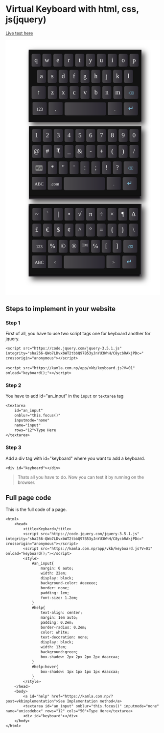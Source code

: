 # Virtual Keyboard with html, css, js(jquery)
[Live test here](https://kamla.com.np/app/vkb/)

![snap](snap.png)

## Steps to implement in your website
### Step 1
First of all, you have to use two script tags one for keyboard another for jquery.
```
<script src="https://code.jquery.com/jquery-3.5.1.js" 
integrity="sha256-QWo7LDvxbWT2tbbQ97B53yJnYU3WhH/C8ycbRAkjPDc=" 
crossorigin="anonymous"></script>

<script src="https://kamla.com.np/app/vkb/keyboard.js?V=01" onload="keyboard();"></script>

```
### Step 2
You have to add id="an_input" in the `input` or `textarea` tag
```
<textarea 
	id="an_input" 
	onblur="this.focus()" 
	inputmode="none"  
	name="input" 
	rows="12">Type Here
</textarea>

```
### Step 3
Add a div tag with id="keyboard" where you want to add a keyboard.
```
<div id="keyboard"></div>
```
>Thats all you have to do. Now you can test it by running on the browser.

## Full page code
This is the full code of a page.
```
<html>
    <head>
        <title>Keybard</title>
        <script src="https://code.jquery.com/jquery-3.5.1.js" integrity="sha256-QWo7LDvxbWT2tbbQ97B53yJnYU3WhH/C8ycbRAkjPDc=" crossorigin="anonymous"></script>
        <script src="https://kamla.com.np/app/vkb/keyboard.js?V=01" onload="keyboard();"></script>
        <style>
            #an_input{
                margin: 0 auto;
                width: 22em;
                display: block;
                background-color: #eeeeee;
                border: none;
                padding: 1em;
                font-size: 1.2em;
            }
            #help{
                text-align: center;
                margin: 1em auto;
                padding: 0.2em;
                border-radius: 0.2em;
                color: white;
                text-decoration: none;
                display: block;
                width: 13em;
                background:green;
                box-shadow: 2px 2px 2px 2px #aaccaa;
            }
            #help:hover{
                box-shadow: 1px 1px 1px 1px #aaccaa;
            }
        </style>
    </head>
    <body>
        <a id="help" href="https://kamla.com.np/?post=vkbimplementation">See Implementation method</a>
        <textarea id="an_input" onblur="this.focus()" inputmode="none"  name="unicodebox" rows="12" cols="50">Type Here</textarea>
        <div id="keyboard"></div>
    </body>
</html>
```